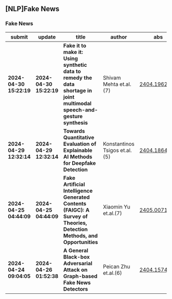 ## [NLP]Fake News 

### Fake News

| submit | update | title | author | abs | PDF | code | cates | journal |
|---|---|---|---|---|---|---|---|---|
|**2024-04-30 15:22:19**|**2024-04-30 15:22:19**|**Fake it to make it: Using synthetic data to remedy the data shortage in   joint multimodal speech-and-gesture synthesis**|Shivam Mehta et.al.(7)|[2404.19622v1](http://arxiv.org/abs/2404.19622v1)|[gotoRead](http://arxiv.org/pdf/2404.19622v1)|null|cs.HC, cs.CV, cs.GR, cs.SD, eess.AS, 68T07 (Primary), 68T42 (Secondary), I.2.7; I.2.6; H.5|null|
|**2024-04-29 12:32:14**|**2024-04-29 12:32:14**|**Towards Quantitative Evaluation of Explainable AI Methods for Deepfake   Detection**|Konstantinos Tsigos et.al.(5)|[2404.18649v1](http://arxiv.org/abs/2404.18649v1)|[gotoRead](http://arxiv.org/pdf/2404.18649v1)|null|cs.CV, cs.AI|null|
|**2024-04-25 04:44:09**|**2024-04-25 04:44:09**|**Fake Artificial Intelligence Generated Contents (FAIGC): A Survey of   Theories, Detection Methods, and Opportunities**|Xiaomin Yu et.al.(7)|[2405.00711v1](http://arxiv.org/abs/2405.00711v1)|[gotoRead](http://arxiv.org/pdf/2405.00711v1)|null|cs.CL, cs.AI, cs.CY|null|
|**2024-04-24 09:04:05**|**2024-04-26 01:52:38**|**A General Black-box Adversarial Attack on Graph-based Fake News   Detectors**|Peican Zhu et.al.(6)|[2404.15744v2](http://arxiv.org/abs/2404.15744v2)|[gotoRead](http://arxiv.org/pdf/2404.15744v2)|null|cs.LG, cs.AI, cs.CR|null|
